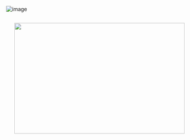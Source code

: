 ![image](https://github.com/user-attachments/assets/5c007155-9506-4638-9c1a-5a29f9c0a32f)

## 

<p align="center"> 
   <img width="460" height="300" src= ![image](https://github.com/user-attachments/assets/8f74d921-8d30-4854-8085-576660d8b8ed)
</p>
